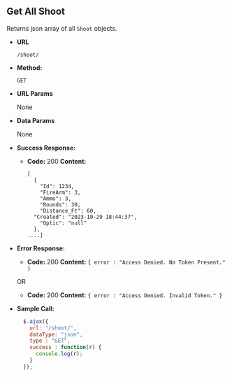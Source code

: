 **Get All Shoot**
----
  Returns json array of all `Shoot` objects.

* **URL**

  `/shoot/`

* **Method:**

  `GET`

*  **URL Params**

   None

* **Data Params**

  None

* **Success Response:**

  * **Code:** 200
    **Content:**
    ```
    [
	  {
	    "Id": 1234,
	    "FireArm": 3,
	    "Ammo": 3,
	    "Rounds": 30,
	    "Distance_Ft": 60,
      "Created": "2023-10-29 18:44:37",
	    "Optic": "null"
	  },
    ....]
    ```

* **Error Response:**

  * **Code:** 200
    **Content:** `{ error : "Access Denied. No Token Present." }`

   OR

  * **Code:** 200
      **Content:** `{ error : "Access Denied. Invalid Token." }`

* **Sample Call:**

  ```javascript
    $.ajax({
      url: "/shoot/",
      dataType: "json",
      type : "GET",
      success : function(r) {
        console.log(r);
      }
    });
  ```
